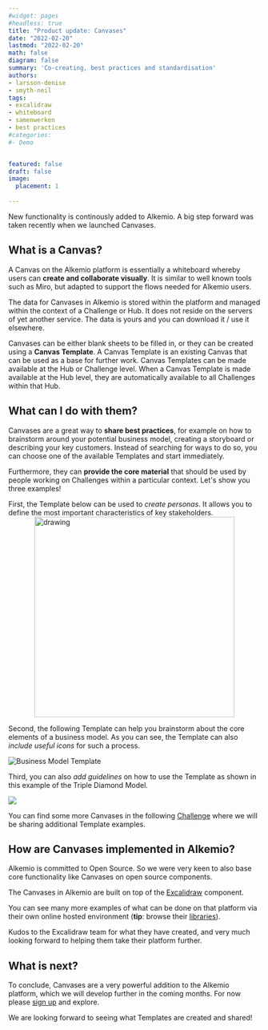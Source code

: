 ```yaml
---
#widget: pages
#headless: true
title: "Product update: Canvases"
date: "2022-02-20"
lastmod: "2022-02-20"
math: false
diagram: false
summary: 'Co-creating, best practices and standardisation'
authors:
- larsson-denise
- smyth-neil
tags:
- excalidraw
- whiteboard
- samenwerken
- best practices
#categories:
#- Demo


featured: false
draft: false
image:
  placement: 1
  
---
```

New functionality is continously added to Alkemio. A big step forward was taken recently when we launched Canvases.

## What is a Canvas?
A Canvas on the Alkemio platform is essentially a whiteboard whereby users can **create and collaborate visually**. It is similar to well known tools such as Miro, but adapted to support the flows needed for Alkemio users. 

The data for Canvases in Alkemio is stored within the platform and managed within the context of a Challenge or Hub. It does not reside on the servers of yet another service. The data is yours and you can download it / use it elsewhere.

Canvases can be either blank sheets to be filled in, or they can be created using a **Canvas Template**. A Canvas Template is an existing Canvas that can be used as a base for further work. Canvas Templates can be made available at the Hub or Challenge level. When a Canvas Template is made available at the Hub level, they are automatically available to all Challenges within that Hub.
## What can I do with them?
Canvases are a great way to **share best practices**, for example on how to brainstorm around your potential business model, creating a storyboard or describing your key customers. Instead of searching for ways to do so, you can choose one of the available Templates and start immediately. 

Furthermore, they can **provide the core material** that should be used by people working on Challenges within a particular context. Let's show you three examples!

First, the Template below can be used to *create personas*. It allows you to define the most important characteristics of key stakeholders.
  <img src="https://i.imgur.com/lR5r3vp.png" alt="drawing" width="400" style="display: block; margin: 0 auto"/>

Second, the following Template can help you brainstorm about the core elements of a business model. As you can see, the Template can also *include useful icons* for such a process. 

![Business Model Template](https://i.imgur.com/duvaQBp.png)

Third, you can also *add guidelines* on how to use the Template as shown in this example of the Triple Diamond Model.

![](https://i.imgur.com/UPooMO2.jpg)

You can find some more Canvases in the following [Challenge](https://hub.alkem.io/open-innovation/challenges/canvas-templates/canvases) where we will be sharing additional Template examples.

## How are Canvases implemented in Alkemio?
Alkemio is committed to Open Source. So we were very keen to also base core functionality like Canvases on open source components. 

The Canvases in Alkemio are built on top of the [Excalidraw](https://github.com/excalidraw) component. 

You can see many more examples of what can be done on that platform via their own online hosted environment (**tip**: browse their [libraries](https://libraries.excalidraw.com/?target=_excalidraw&referrer=https%3A%2F%2Fexcalidraw.com%2F&useHash=true&token=RM8c2HaxtZ5dajcEvn9LU&theme=light&version=2&sort=new)). 

Kudos to the Excalidraw team for what they have created, and very much looking forward to helping them take their platform further.
## What is next?

To conclude, Canvases are a very powerful addition to the Alkemio platform, which we will develop further in the coming months. For now please [sign up](https://hub.alkem.io/identity/registration) and explore. 

We are looking forward to seeing what Templates are created and shared!





